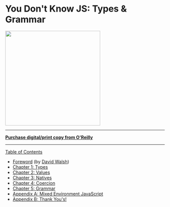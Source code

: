 # You Don't Know JS: Types & Grammar

<img src="cover.jpg" width="300">

-----

**[Purchase digital/print copy from O'Reilly](http://shop.oreilly.com/product/0636920033745.do)**

-----

[Table of Contents](toc.md)

  * [Foreword](foreword.md) (by [David Walsh](http://davidwalsh.name))
  * [Chapter 1: Types](ch1.md)
  * [Chapter 2: Values](ch2.md)
  * [Chapter 3: Natives](ch3.md)
  * [Chapter 4: Coercion](ch4.md)
  * [Chapter 5: Grammar](ch5.md)
  * [Appendix A: Mixed Environment JavaScript](apA.md)
  * [Appendix B: Thank You's!](apB.md)